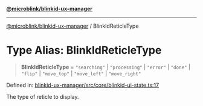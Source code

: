 [**@microblink/blinkid-ux-manager**](../README.md)

---

[@microblink/blinkid-ux-manager](../README.md) / BlinkIdReticleType

# Type Alias: BlinkIdReticleType

> **BlinkIdReticleType** = `"searching"` \| `"processing"` \| `"error"` \| `"done"` \| `"flip"` \| `"move_top"` \| `"move_left"` \| `"move_right"`

Defined in: [blinkid-ux-manager/src/core/blinkid-ui-state.ts:17](https://github.com/BlinkID/blinkid-web/blob/main/packages/blinkid-ux-manager/src/core/blinkid-ui-state.ts)

The type of reticle to display.

